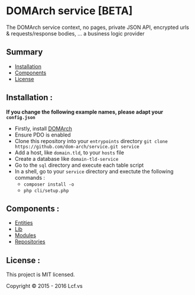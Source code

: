 # <a name="title">DOMArch service [BETA]</a>

The DOMArch service context, no pages, private JSON API, encrypted urls & requests/response bodies, ... a business logic provider

## <a name="summary">Summary</a>
* [Installation](#installation)
* [Components](#components)
* [License](#license)

## <a name="installation">Installation :</a>

<strong>If you change the following example names, please adapt your `config.json`</strong>

* Firstly, install [DOMArch](https://github.com/dom-arch/dom-arch)
* Ensure PDO is enabled
* Clone this repository into your `entrypoints` directory
   `git clone https://github.com/dom-arch/service.git service`
* Add a host, like `domain.tld`, to your `hosts` file
* Create a database like `domain-tld-service`
* Go to the `sql` directory and execute each table script
* In a shell, go to your `service` directory and exectute the following commands :
  * `composer install -o`
  * `php cli/setup.php`

## <a name="components">Components :</a>

* [Entities](./doc/entities.md)
* [Lib](./doc/lib.md)
* [Modules](./doc/modules.md)
* [Repositories](./doc/repositories.md)

## <a name="license">License :</a>
This project is MIT licensed.

Copyright © 2015 - 2016 Lcf.vs
